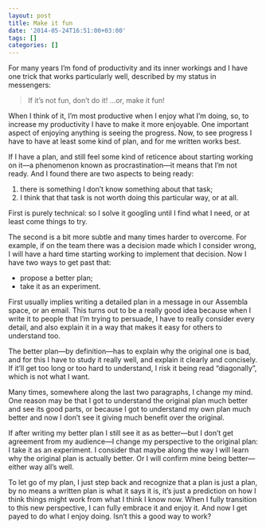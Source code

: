 ```yaml
---
layout: post
title: Make it fun
date: '2014-05-24T16:51:00+03:00'
tags: []
categories: []
---
```

For many years I’m fond of productivity and its inner workings and I
have one trick that works particularly well, described by my status in
messengers:

> If it’s not fun, don’t do it! …or, make it fun!

When I think of it, I’m most productive when I enjoy what I’m doing, so,
to increase my productivity I have to make it more enjoyable. One
important aspect of enjoying anything is seeing the progress. Now, to
see progress I have to have at least some kind of plan, and for me
written works best.

If I have a plan, and still feel some kind of reticence about starting
working on it—a phenomenon known as procrastination—it means that I’m
not ready. And I found there are two aspects to being ready:

1. there is something I don’t know something about that task;
2. I think that that task is not worth doing this particular way, or at all.

First is purely technical: so I solve it googling until I find what I
need, or at least come things to try.

The second is a bit more subtle and many times harder to overcome. For
example, if on the team there was a decision made which I consider
wrong, I will have a hard time starting working to implement that
decision. Now I have two ways to get past that:

* propose a better plan;
* take it as an experiment.

First usually implies writing a detailed plan in a message in our
Assembla space, or an email. This turns out to be a really good idea
because when I write it to people that I’m trying to persuade, I have to
really consider every detail, and also explain it in a way that makes it
easy for others to understand too.

The better plan—by definition—has to explain why the original one is
bad, and for this I have to study it really well, and explain it clearly
and concisely. If it’ll get too long or too hard to understand, I risk
it being read “diagonally”, which is not what I want.

Many times, somewhere along the last two paragraphs, I change my mind.
One reason may be that I got to understand the original plan much better
and see its good parts, or because I got to understand my own plan much
better and now I don’t see it giving much benefit over the original.

If after writing my better plan I still see it as as better—but I don’t
get agreement from my audience—I change my perspective to the original
plan: I take it as an experiment. I consider that maybe along the way I
will learn why the original plan is actually better. Or I will confirm
mine being better—either way all’s well.

To let go of my plan, I just step back and recognize that a plan is just
a plan, by no means a written plan is what it says it is, it’s just a
prediction on how I think things might work from what I think I know
now. When I fully transition to this new perspective, I can fully
embrace it and enjoy it. And now I get payed to do what I enjoy doing.
Isn’t this a good way to work?
